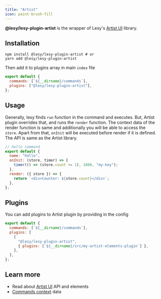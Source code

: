 ```yaml
---
title: "Artist"
icon: paint-brush-fill
---
```


**@lesy/lesy-plugin-artist** is the wrapper of Lesy's [Artist UI](/libraries/standalone/artist-UI) library.

## Installation

```shell
npm install @lesy/lesy-plugin-artist # or
yarn add @lesy/lesy-plugin-artist
```

Then add it to plugins array in main `index` file

```js
export default {
  commands: [`${__dirname}/commands`],
  plugins: ["@lesy/lesy-plugin-artist"],
};
```

## Usage

Generally, lesy finds `run` function in the command and executes. But, Artist plugin overrides that, and runs the `render` function. The context data of the render function is same and additionally you will be able to access the `store`. Apart from that, `onInit` will be executed before render if it is defined. The API is same as the Artist library.

```js
// hello command
export default {
  name: "hello",
  onInit: (store, timer) => {
    timer(() => (store.count += 1), 1000, "my-key");
  },
  render: ({ store }) => {
    return `<div>Counter: ${store.count}</div>`;
  },
};
```

## Plugins

You can add plugins to Artist plugin by providing in the config

```js
export default {
  commands: [`${__dirname}/commands`],
  plugins: [
    [
      "@lesy/lesy-plugin-artist",
      { plugins: [`${__dirname}/src/my-artist-elements-plugin`] },
    ],
  ],
};
```

## Learn more

- Read about [Artist UI](/libraries/standalone/artist-UI) API and elements
- [Commands context](/docs/components/commands/#run-context) data
